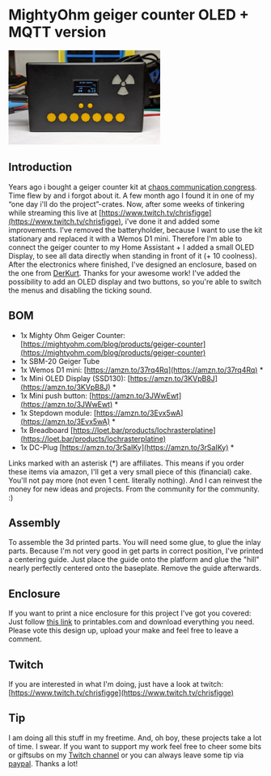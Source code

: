 # MightyOhm geiger counter OLED + MQTT version

<img src="https://github.com/flazer/mightyohm-geigercounter/blob/main/images/geigercounter.webp?raw=true" width="60%" alt="Geiger Counter Enclosure" style="width:300px;"/>


## Introduction
Years ago i bought a geiger counter kit at [chaos communication congress](https://events.ccc.de/).
Time flew by and i forgot about it. A few month ago I found it in one of my “one day i'll do the project”-crates.
Now, after some weeks of tinkering while streaming this live at [https://www.twitch.tv/chrisfigge](https://www.twitch.tv/chrisfigge), i've done it and added some improvements.
I've removed the batteryholder, because I want to use the kit stationary and replaced it with a Wemos D1 mini.
Therefore I'm able to connect the geiger counter to my Home Assistant + I added a small OLED Display, to see all data directly when standing in front of it (+ 10 coolness).
After the electronics where finished, I've designed an enclosure, based on the one from [DerKurt](https://www.printables.com/social/149-derkurt/about).
Thanks for your awesome work!
I've added the possibility to add an OLED display and two buttons, so you're able to switch the menus and disabling the ticking sound.


## BOM
- 1x Mighty Ohm Geiger Counter: [https://mightyohm.com/blog/products/geiger-counter](https://mightyohm.com/blog/products/geiger-counter)
- 1x SBM-20 Geiger Tube
- 1x Wemos D1 mini: [https://amzn.to/37rq4Rq](https://amzn.to/37rq4Rq) *
- 1x Mini OLED Display (SSD130): [https://amzn.to/3KVpB8J](https://amzn.to/3KVpB8J) *
- 1x Mini push button: [https://amzn.to/3JWwEwt](https://amzn.to/3JWwEwt) *
- 1x Stepdown module: [https://amzn.to/3Evx5wA](https://amzn.to/3Evx5wA) *
- 1x Breadboard [https://loet.bar/products/lochrasterplatine](https://loet.bar/products/lochrasterplatine)
- 1x DC-Plug [https://amzn.to/3rSaIKy](https://amzn.to/3rSaIKy) *

Links marked with an asterisk (*) are affiliates. This means if you order these items via amazon, I'll get a very small piece of this (financial) cake. You'll not pay more (not even 1 cent. literally nothing). And I can reinvest the money for new ideas and projects. From the community for the community. :)


## Assembly
To assemble the 3d printed parts. You will need some glue, to glue the inlay parts.
Because I'm not very good in get parts in correct position, I've printed a centering guide.
Just place the guide onto the platform and glue the "hill" nearly perfectly centered onto the baseplate. Remove the guide afterwards.

## Enclosure
If you want to print a nice enclosure for this project I've got you covered: 
Just follow [this link](https://www.printables.com/model/174192-mightyohm-geiger-counter-case) to printables.com and download everything you need. 
Please vote this design up, upload your make and feel free to leave a comment.


## Twitch
If you are interested in what I'm doing, just have a look at twitch:
[https://www.twitch.tv/chrisfigge](https://www.twitch.tv/chrisfigge)


## Tip
I am doing all this stuff in my freetime. And, oh boy, these projects take a lot of time. I swear.
If you want to support my work feel free to cheer some bits or giftsubs on my [Twitch channel](https://www.twitch.tv/chrisfigge) or you can always leave some tip via [paypal](https://paypal.me/flazer). Thanks a lot!
